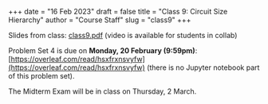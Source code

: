 +++
date = "16 Feb 2023"
draft = false
title = "Class 9: Circuit Size Hierarchy"
author = "Course Staff"
slug = "class9"
+++

Slides from class: [class9.pdf](https://www.dropbox.com/s/29ge0bwnmumdt5b/class9.pdf?dl=0)
(video is available for students in collab)

Problem Set 4 is due on **Monday, 20 February (9:59pm)**: [https://overleaf.com/read/hsxfrxnsvyfw](https://overleaf.com/read/hsxfrxnsvyfw) (there is no Jupyter notebook part of this problem set).

The Midterm Exam will be in class on Thursday, 2 March.